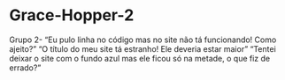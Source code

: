 # Grace-Hopper-2
Grupo 2- “Eu pulo linha no código mas no site não tá funcionando! Como ajeito?” “O título do meu site tá estranho! Ele deveria estar maior” “Tentei deixar o site com o fundo azul mas ele ficou só na metade, o que fiz de errado?”

